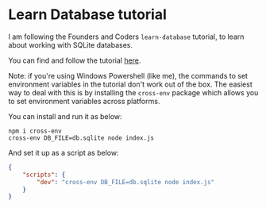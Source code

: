 # Learn Database tutorial

I am following the Founders and Coders `learn-database` tutorial, to learn about working with SQLite databases.

You can find and follow the tutorial [here](!https://learn.foundersandcoders.com/learn/database/).

Note: if you're using Windows Powershell (like me), the commands to set environment variables in the tutorial don't work out of the box. The easiest way to deal with this is by installing the `cross-env` package which allows you to set environment variables across platforms.

You can install and run it as below:

```terminal
npm i cross-env
cross-env DB_FILE=db.sqlite node index.js
```

And set it up as a script as below:

```json
{
	"scripts": {
		"dev": "cross-env DB_FILE=db.sqlite node index.js"
	}
}
```

